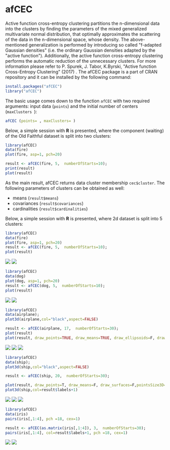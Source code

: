 afCEC
===

Active function cross-entropy clustering partitions the n-dimensional data into the clusters by finding the parameters of the mixed generalized multivariate normal distribution, that optimally approximates the scattering of the data in the n-dimensional space, whose density. The above-mentioned generalization is performed by introducing so called "f-adapted Gaussian densities" (i.e. the ordinary Gaussian densities adapted by the "active function"). Additionally, the active function cross-entropy clustering performs the automatic reduction of the unnecessary clusters. For more information please refer to P. Spurek, J. Tabor, K.Byrski, "Active function Cross-Entropy Clustering" (2017) .
The afCEC package is a part of CRAN repository and it can be installed by the following command:

```R
install.packages("afCEC")
library("afCEC")
```

The basic usage comes down to the function ` afCEC ` with two required arguments: input data (`points`) and the initial number of centers (`maxClusters `):

```R
afCEC (points= , maxClusters= )
```
Below, a simple session with **R** is presented, where the component
(waiting) of the Old Faithful dataset is split into two clusters:

```R
library(afCEC)
data(fire)
plot(fire, asp=1, pch=20)

result <- afCEC(fire, 5,  numberOfStarts=10);
print(result)
plot(result)
```

As the main result, afCEC returns data cluster membership `cec$cluster`. The following parameters of 
clusters can be obtained as well:

- means (`result$means`)
- covariances (`result$covariances`)
- cardinalities (`result$cardinalities`)

Below, a simple session with **R** is presented, where 2d dataset is split into 5 clusters:

```R
library(afCEC)
data(fire)
plot(fire, asp=1, pch=20)
result <- afCEC(fire, 5,  numberOfStarts=10);
plot(result)
```

![](https://raw.githubusercontent.com/GeigenPrinzipal/afCEC/gh-pages/static/fire.png)
![](https://raw.githubusercontent.com/GeigenPrinzipal/afCEC/gh-pages/static/fire_c.png)

```R
library(afCEC)
data(dog)
plot(dog, asp=1, pch=20)
result <- afCEC(dog, 5,  numberOfStarts=10);
plot(result)
```

![](https://raw.githubusercontent.com/GeigenPrinzipal/afCEC/gh-pages/static/dog.png)
![](https://raw.githubusercontent.com/GeigenPrinzipal/afCEC/gh-pages/static/dog_c.png)

```R
library(afCEC)
data(airplane);
plot3d(airplane,col="black",aspect=FALSE)

result <- afCEC(airplane, 17,  numberOfStarts=30);
plot(result)
plot(result, draw_points=TRUE, draw_means=TRUE, draw_ellipsoids=F, draw_surfaces=F)
```

![](https://raw.githubusercontent.com/GeigenPrinzipal/afCEC/gh-pages/static/airplane.png)
![](https://raw.githubusercontent.com/GeigenPrinzipal/afCEC/gh-pages/static/airplane_c.png)
![](https://raw.githubusercontent.com/GeigenPrinzipal/afCEC/gh-pages/static/airplane_p.png)

```R
library(afCEC)
data(ship);
plot3d(ship,col="black",aspect=FALSE)

result <- afCEC(ship, 20,  numberOfStarts=30);

plot(result, draw_points=T, draw_means=F, draw_surfaces=F,pointsSize3D=0.001)
plot3d(ship,col=result$labels+1)
```

![](https://raw.githubusercontent.com/GeigenPrinzipal/afCEC/gh-pages/static/ship.png)
![](https://raw.githubusercontent.com/GeigenPrinzipal/afCEC/gh-pages/static/ship_c.png)
![](https://raw.githubusercontent.com/GeigenPrinzipal/afCEC/gh-pages/static/ship_p.png)

```R
library(afCEC)
data(iris)
pairs(iris[,1:4], pch =18, cex=1)

result <- afCEC(as.matrix(iris[,1:4]), 3,  numberOfStarts=30);
pairs(iris[,1:4], col=result$labels+1, pch =18, cex=1)
```

![](https://raw.githubusercontent.com/GeigenPrinzipal/afCEC/gh-pages/static/iris.png)
![](https://raw.githubusercontent.com/GeigenPrinzipal/afCEC/gh-pages/static/iris_c.png)

